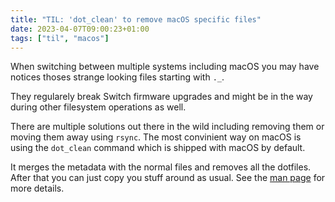 ```yaml
---
title: "TIL: 'dot_clean' to remove macOS specific files"
date: 2023-04-07T09:00:23+01:00
tags: ["til", "macos"]
---
```

When switching between multiple systems including macOS you may have notices thoses strange looking files starting with `._`.

They regularely break Switch firmware upgrades and might be in the way during other filesystem operations as well.

There are multiple solutions out there in the wild including removing them or moving them away using `rsync`. The most convinient way on macOS is using the `dot_clean` command which is shipped with macOS by default.

It merges the metadata with the normal files and removes all the dotfiles. After that you can just copy you stuff around as usual. See the [man page](https://www.unix.com/man-page/osx/1/dot_clean/) for more details.